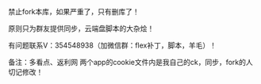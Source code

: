 禁止fork本库，如果严重了，只有删库了！

原则只为群友提供同步，云端盘脚本的大杂烩！

有问题联系V：354548938（加微信群：flex补丁，脚本，羊毛）！


备注：多看点、返利网 两个app的cookie文件内是我自己的ck，同步，fork的人切记修改！

